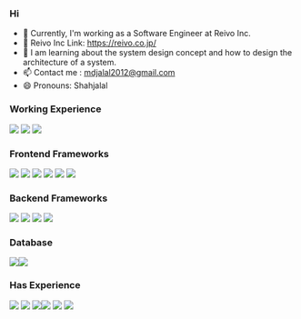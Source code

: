 ### Hi 
- 🔭 Currently, I'm working as a Software Engineer at Reivo Inc.
- 🔭 Reivo Inc Link: https://reivo.co.jp/
- 🌱 I am learning about the system design concept and how to design the architecture of a system.
- 📫 Contact me : mdjalal2012@gmail.com
- 😄 Pronouns: Shahjalal


### Working Experience
<img src="https://img.shields.io/badge/%20-PHP-black?logo=php&style=for-the-badge"/> <img src="https://img.shields.io/badge/%20-Javascript-black?logo=javascript&style=for-the-badge"/> <img src="https://img.shields.io/badge/%20-Ruby-black?logo=ruby&style=for-the-badge"/> 

### Frontend Frameworks
<img src="https://img.shields.io/badge/%20-Angular-black?logo=angular&style=for-the-badge"/> <img src="https://img.shields.io/badge/%20-Bootstrap-black?logo=bootsrap&style=for-the-badge"/> <img src="https://img.shields.io/badge/%20-Sass-black?logo=sass&style=for-the-badge"/> <img src="https://img.shields.io/badge/%20-Less-black?logo=less&style=for-the-badge"/> <img src="https://img.shields.io/badge/%20-ant design-black?logo=antdesign&style=for-the-badge"/> <img src="https://img.shields.io/badge/%20-tailwind.css-black?logo=tailwind&style=for-the-badge"/> 

### Backend Frameworks
<img src="https://img.shields.io/badge/%20-Rails-black?logo=rubyonrails&style=for-the-badge"/> <img src="https://img.shields.io/badge/%20-Laravel-black?logo=laravel&style=for-the-badge"/> <img src="https://img.shields.io/badge/%20-CodeIgniter-black?logo=codeigniter&style=for-the-badge"/> <img src="https://img.shields.io/badge/%20-CakePHP-black?logo=cakephp&style=for-the-badge"/>

### Database
<img src="https://img.shields.io/badge/%20-MySQL-black?logo=mysql&style=for-the-badge"/><img src="https://img.shields.io/badge/%20-MongoDB-black?logo=mongodb&style=for-the-badge"/>

### Has Experience
<img src="https://img.shields.io/badge/%20-React.js-black?logo=react&style=for-the-badge"/> <img src="https://img.shields.io/badge/%20-Node.js-black?logo=nodejs&style=for-the-badge"/> <img src="https://img.shields.io/badge/%20-Docker-black?logo=docker&style=for-the-badge"/><img src="https://img.shields.io/badge/%20-Jenkins-black?logo=jenkins&style=for-the-badge"/> <img src="https://img.shields.io/badge/%20-Vagrant-black?logo=vagrant&style=for-the-badge"/> <img src="https://img.shields.io/badge/%20-AWS-black?logo=amazonaws(Basic)&style=for-the-badge"/> 
